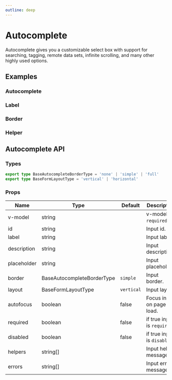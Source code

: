 ```yaml
---
outline: deep
---
```


<script setup lang="ts">
import AutocompleteExample from './demo/autocomplete/autocomplete-example.vue'
import AutocompleteLabel from './demo/autocomplete/autocomplete-label.vue'
import AutocompleteBorder from './demo/autocomplete/autocomplete-border.vue'
import AutocompleteHelper from './demo/autocomplete/autocomplete-helper.vue'
</script>

# Autocomplete

Autocomplete gives you a customizable select box with support for searching, tagging, remote data sets, infinite scrolling, and many other highly used options.

## Examples

### Autocomplete

<!--@include: ./demo/autocomplete/autocomplete-example.md-->

### Label

<!--@include: ./demo/autocomplete/autocomplete-label.md-->

### Border

<!--@include: ./demo/autocomplete/autocomplete-border.md-->

### Helper

<!--@include: ./demo/autocomplete/autocomplete-helper.md-->

## Autocomplete API

### Types

```ts
export type BaseAutocompleteBorderType = 'none' | 'simple' | 'full'
export type BaseFormLayoutType = 'vertical' | 'horizontal'
```

### Props

| Name        | Type                       | Default    | Description                  |
| ----------- | -------------------------- | ---------- | ---------------------------- |
| v-model     | string                     |            | v-model is `required`.       |
| id          | string                     |            | Input id.                    |
| label       | string                     |            | Input label.                 |
| description | string                     |            | Input description.           |
| placeholder | string                     |            | Input placeholder.           |
| border      | BaseAutocompleteBorderType | `simple`   | Input border.                |
| layout      | BaseFormLayoutType         | `vertical` | Input layout.                |
| autofocus   | boolean                    | false      | Focus input on page load.    |
| required    | boolean                    | false      | if true input is `required`. |
| disabled    | boolean                    | false      | if true input is `disabled`. |
| helpers     | string[]                   |            | Input helper message.        |
| errors      | string[]                   |            | Input error message.         |
